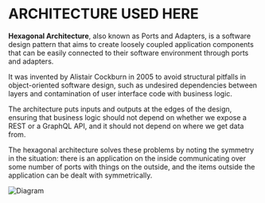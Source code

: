 # ARCHITECTURE USED HERE

**Hexagonal Architecture**, also known as Ports and Adapters, is a software design pattern that aims to create loosely coupled application components that can be easily connected to their software environment through ports and adapters. 

It was invented by Alistair Cockburn in 2005 to avoid structural pitfalls in object-oriented software design, such as undesired dependencies between layers and contamination of user interface code with business logic.

The architecture puts inputs and outputs at the edges of the design, ensuring that business logic should not depend on whether we expose a REST or a GraphQL API, and it should not depend on where we get data from.

The hexagonal architecture solves these problems by noting the symmetry in the situation: there is an application on the inside communicating over some number of ports with things on the outside, and the items outside the application can be dealt with symmetrically.

![Diagram](/resources/Hexagonal-architecture-2023-11-24%2006-21-24.png)